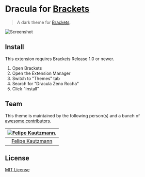 # Dracula for [Brackets](http://brackets.io)

> A dark theme for [Brackets](http://brackets.io).

![Screenshot](https://cloud.githubusercontent.com/assets/205932/23592098/9bfb2a6a-01da-11e7-9c15-92709d6de5ce.png)

## Install

This extension requires Brackets Release 1.0 or newer.

1. Open Brackets
2. Open the Extension Manager
3. Switch to "Themes" tab
4. Search for "Dracula Zeno Rocha"
5. Click "Install"

## Team

This theme is maintained by the following person(s) and a bunch of [awesome contributors](https://github.com/dracula/brackets/graphs/contributors).

[![Felipe Kautzmann.](https://avatars3.githubusercontent.com/u/205932?v=3&s=70)](https://github.com/felipekm) |
:---: |
[Felipe Kautzmann](https://github.com/felipekm) |

## License

[MIT License](./LICENSE)
